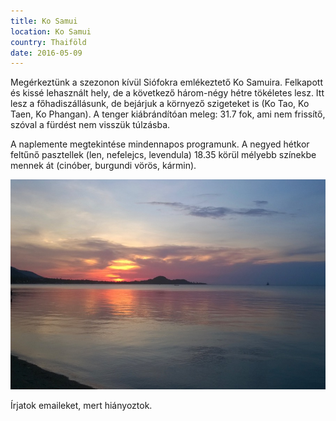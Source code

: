 ```yaml
---
title: Ko Samui
location: Ko Samui
country: Thaiföld
date: 2016-05-09
---
```


Megérkeztünk a szezonon kívül Siófokra emlékeztető Ko Samuira. Felkapott és kissé lehasznált hely, de a következő három-négy hétre tökéletes lesz. Itt lesz a főhadiszállásunk, de bejárjuk a környező szigeteket is (Ko Tao, Ko Taen, Ko Phangan). A tenger kiábrándítóan meleg: 31.7 fok, ami nem frissítő, szóval a fürdést nem visszük túlzásba.

A naplemente megtekintése mindennapos programunk. A negyed hétkor feltűnő pasztellek (len, nefelejcs, levendula) 18.35 körül mélyebb színekbe mennek át (cinóber, burgundi vörös, kármin).

![naplemente Ko Samuin](../../img/0509-1.jpg)

Írjatok emaileket, mert hiányoztok.
